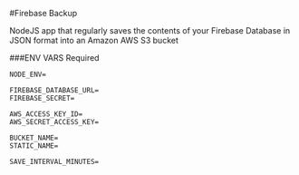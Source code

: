 #Firebase Backup

NodeJS app that regularly saves the contents of your Firebase Database in JSON format into an Amazon AWS S3 bucket

###ENV VARS Required
``` plaintext
NODE_ENV=

FIREBASE_DATABASE_URL=
FIREBASE_SECRET=

AWS_ACCESS_KEY_ID=
AWS_SECRET_ACCESS_KEY=

BUCKET_NAME=
STATIC_NAME=

SAVE_INTERVAL_MINUTES=
```